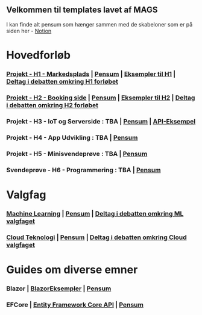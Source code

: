 ## Velkommen til templates lavet af MAGS

I kan finde alt pensum som hænger sammen med de skabeloner som er på siden her - [Notion](https://mercantec.notion.site/Mercantec-MAGS-882a74628348419fa23af9a875215e4c?pvs=4)

# Hovedforløb
### [Projekt - H1 - Markedsplads](https://github.com/MAGS-Template/H1-Projekt) | [Pensum](https://mercantec.notion.site/Projekt-H1-Markedsplads-3eafa5e658f44a21a7edea55d419c3e8?pvs=4) | [Eksempler til H1](https://github.com/MAGS-Template/H1-Eksempler) | [Deltag i debatten omkring H1 forløbet](https://github.com/orgs/MAGS-Template/discussions/1)

### [Projekt - H2 - Booking side](https://github.com/MAGS-Template/H2-Projekt)  | [Pensum](https://mercantec.notion.site/Projekt-H2-Booking-side-33e086a54fd84630b2c63bd67a5066d2?pvs=4) | [Eksempler til H2](https://github.com/MAGS-Template/H2-Eksempler) | [Deltag i debatten omkring H2 forløbet](https://github.com/orgs/MAGS-Template/discussions/2)

### Projekt - H3 - IoT og Serverside : TBA | [Pensum](https://mercantec.notion.site/Projekt-H3-IOT-og-Serverside-93909d550b7a454987dd26a0596eaa6a?pvs=4) | [API-Eksempel](https://github.com/MAGS-Template/H3-API-Example)
### Projekt - H4 - App Udvikling : TBA  | [Pensum](https://mercantec.notion.site/Projekt-H4-App-Udvikling-e8f21f10b0ae4497b815105aec53fd45?pvs=4)
### Projekt - H5 - Minisvendeprøve : TBA  | [Pensum](https://mercantec.notion.site/Projekt-H5-Minisvendepr-ve-421bccdccf7e4bdbb9ebbc89fc12640a?pvs=4)
### Svendeprøve - H6 - Programmering : TBA  | [Pensum](https://mercantec.notion.site/Svendepr-ve-H6-Programmering-da6854d034f6499e959b6d67e60a246e?pvs=4)

# Valgfag

### [Machine Learning](https://github.com/MAGS-Template/MachineLearning) | [Pensum](https://mercantec.notion.site/Machine-Learning-e89a2baf0d414172b13d07465366482e?pvs=4) | [Deltag i debatten omkring ML valgfaget](https://github.com/orgs/MAGS-Template/discussions/9)

### [Cloud Teknologi](https://github.com/MAGS-Template/CloudTeknologi) | [Pensum](https://mercantec.notion.site/Cloudteknologi-IaC-a4c8815743bf43c58e97288f8d869d03?pvs=4) | [Deltag i debatten omkring Cloud valgfaget](https://github.com/orgs/MAGS-Template/discussions/10)

# Guides om diverse emner

### Blazor | [BlazorEksempler](https://github.com/MAGS-Template/BlazorEksempler/tree/main) | [Pensum](https://mercantec.notion.site/Blazor-db3407ecc592435984c8868c23d7152a?pvs=4) 

### EFCore | [Entity Framework Core API](https://github.com/MAGS-Template/EFCore-API) | [Pensum](https://mercantec.notion.site/Entity-Framework-75287e0b054f4499a30360bc3f43fda1?pvs=4)
